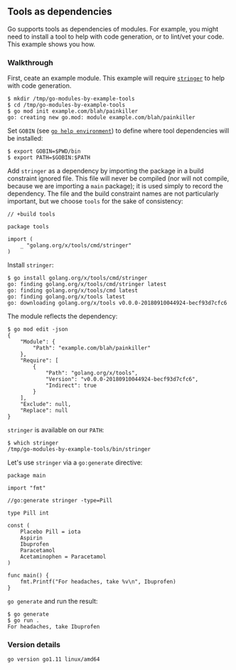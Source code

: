 <!-- __JSON: egrunner script.sh # LONG ONLINE

## Tools as dependencies

Go supports tools as dependencies of modules. For example, you might need to install a tool to help with code
generation, or to lint/vet your code. This example shows you how.

### Walkthrough

First, ceate an example module. This example will require
[`stringer`](https://godoc.org/golang.org/x/tools/cmd/stringer) to help with code generation.

```
{{PrintBlock "setup" -}}
```

Set `GOBIN` (see [`go help environment`](https://golang.org/cmd/go/#hdr-Environment_variables)) to define where tool
dependencies will be installed:


```
{{PrintBlock "set bin target" -}}
```

Add `stringer` as a dependency by importing the package in a build constraint ignored file. This file will never be
compiled (nor will not compile, because we are importing a `main` package); it is used simply to record the dependency.
The file and the build constraint names are not particularly important, but we choose `tools` for the sake of
consistency:


```
{{PrintBlockOut "add tool dependency" -}}
```

Install `stringer`:

```
{{PrintBlock "install tool dependency" -}}
```

The module reflects the dependency:

```
{{PrintBlock "module deps" -}}
```

`stringer` is available on our `PATH`:


```
{{PrintBlock "tool on path" -}}
```

Let's use `stringer` via a `go:generate` directive:


```
{{PrintBlockOut "painkiller.go" -}}
```

`go generate` and run the result:

```
{{PrintBlock "go generate and run" -}}
```

### Version details

```
{{PrintBlockOut "version details" -}}
```

-->

## Tools as dependencies

Go supports tools as dependencies of modules. For example, you might need to install a tool to help with code
generation, or to lint/vet your code. This example shows you how.

### Walkthrough

First, ceate an example module. This example will require
[`stringer`](https://godoc.org/golang.org/x/tools/cmd/stringer) to help with code generation.

```
$ mkdir /tmp/go-modules-by-example-tools
$ cd /tmp/go-modules-by-example-tools
$ go mod init example.com/blah/painkiller
go: creating new go.mod: module example.com/blah/painkiller
```

Set `GOBIN` (see [`go help environment`](https://golang.org/cmd/go/#hdr-Environment_variables)) to define where tool
dependencies will be installed:


```
$ export GOBIN=$PWD/bin
$ export PATH=$GOBIN:$PATH
```

Add `stringer` as a dependency by importing the package in a build constraint ignored file. This file will never be
compiled (nor will not compile, because we are importing a `main` package); it is used simply to record the dependency.
The file and the build constraint names are not particularly important, but we choose `tools` for the sake of
consistency:


```
// +build tools

package tools

import (
	_ "golang.org/x/tools/cmd/stringer"
)
```

Install `stringer`:

```
$ go install golang.org/x/tools/cmd/stringer
go: finding golang.org/x/tools/cmd/stringer latest
go: finding golang.org/x/tools/cmd latest
go: finding golang.org/x/tools latest
go: downloading golang.org/x/tools v0.0.0-20180910044924-becf93d7cfc6
```

The module reflects the dependency:

```
$ go mod edit -json
{
	"Module": {
		"Path": "example.com/blah/painkiller"
	},
	"Require": [
		{
			"Path": "golang.org/x/tools",
			"Version": "v0.0.0-20180910044924-becf93d7cfc6",
			"Indirect": true
		}
	],
	"Exclude": null,
	"Replace": null
}
```

`stringer` is available on our `PATH`:


```
$ which stringer
/tmp/go-modules-by-example-tools/bin/stringer
```

Let's use `stringer` via a `go:generate` directive:


```
package main

import "fmt"

//go:generate stringer -type=Pill

type Pill int

const (
	Placebo Pill = iota
	Aspirin
	Ibuprofen
	Paracetamol
	Acetaminophen = Paracetamol
)

func main() {
	fmt.Printf("For headaches, take %v\n", Ibuprofen)
}
```

`go generate` and run the result:

```
$ go generate
$ go run .
For headaches, take Ibuprofen
```

### Version details

```
go version go1.11 linux/amd64
```

<!-- END -->
